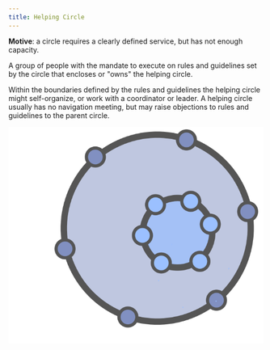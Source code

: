 ```yaml
---
title: Helping Circle
---
```


**Motive**: a circle requires a clearly defined service, but has not enough capacity.

A group of people with the mandate to execute on rules and guidelines set by the circle that encloses or "owns" the helping circle. 

Within the boundaries defined by the rules and guidelines the helping circle might self-organize, or work with a coordinator or leader. A helping circle usually has no navigation meeting, but may raise objections to rules and guidelines to the parent circle.

![A Helping Circle](img/structural-patterns/helping-circle.png)